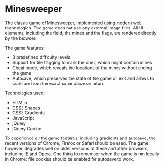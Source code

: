 # Minesweeper

The classic game of Minesweeper, implemented using modern web technologies. The game does not use any external image files. All UI elements, including the field, the mines and the flags, are rendered directly by the browser.

The game features:

* 3 predefined difficulty levels
* Support for tile flagging to mark the ones, which might contain mines
* Cheat mode, which reveals the locations of the mines without ending the game
* Autosave, which preserves the state of the game on exit and allows to continue from the exact same place on return

Technologies used:

* HTML5
* CSS3 Shapes
* CSS3 Gradients
* JavaScript
* jQuery
* jQuery Cookie

To experience all the game features, including gradients and autosave, the recent versions of Chrome, Firefox or Safari should be used. The game, however, degrades well on older versions of these and other browsers, including IE and Opera. One thing to remember when the game is run locally in Chrome: file cookies should be enabled for autosave to work.
